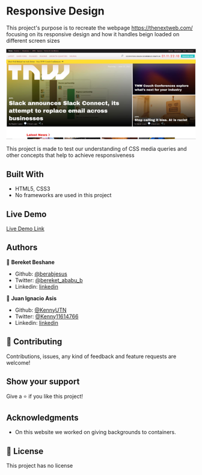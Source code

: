 # Responsive Design
This project's purpose is to recreate the webpage https://thenextweb.com/ focusing on its responsive design and how it handles beign loaded on different screen sizes

![screenshot](media/screenshot.JPG)

This project is made to test our understanding of CSS media queries and other concepts that help to achieve responsiveness

## Built With

- HTML5, CSS3
- No frameworks are used in this project

## Live Demo

[Live Demo Link](https://rawcdn.githack.com/KennyUTN/Microverse-Responsive-Design-Kenny-Bereket/cf21dbe815383645cea0762f9752cfc488349671/index.html)
## Authors

👤 **Bereket Beshane**

- Github: [@berabjesus](https://github.com/Berabjesus)
- Twitter: [@bereket_ababu_b](https://twitter.com/bereket_ababu_b)
- Linkedin: [linkedin](https://www.linkedin.com/in/bereket-beshane-a1b75a1a9/)

👤 **Juan Ignacio Asis**

- Github: [@KennyUTN](https://github.com/KennyUTN)
- Twitter: [@Kenny11614766](https://twitter.com/Kenny11614766)
- Linkedin: [linkedin](https://www.linkedin.com/in/ignacio-asis-b8214b183/)

## 🤝 Contributing

Contributions, issues, any kind of feedback and feature requests are welcome!

## Show your support

Give a ⭐️ if you like this project!

## Acknowledgments

- On this website we worked on giving backgrounds to containers.


## 📝 License

This project has no license
